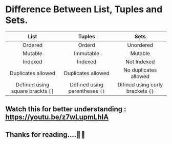 # Difference Between List, Tuples and Sets. 
List | Tuples | Sets |
:----------:|:-----------:|:-----------:|
Ordered | Orderd | Unordered |
Mutable | Immutable | Mutable |
Indexed | Indexed | Not Indexed |
Duplicates allowed | Duplicates allowed |No duplicates allowed|
Defined using square brackts `[]`| Defined using parentheses `()` | Difined using curly brackets `{}` |

## Watch this for better understanding : https://youtu.be/z7wLupmLhIA
## Thanks for reading....💝💝